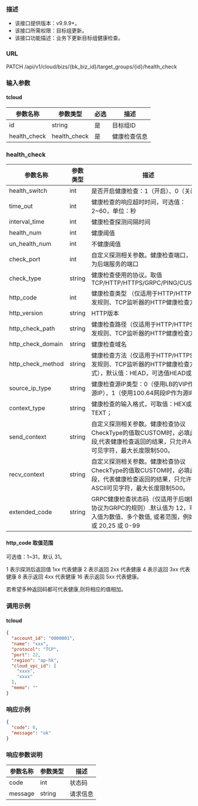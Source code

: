 ### 描述

- 该接口提供版本：v9.9.9+。
- 该接口所需权限：目标组更新。
- 该接口功能描述：业务下更新目标组健康检查。

### URL

PATCH /api/v1/cloud/bizs/{bk_biz_id}/target_groups/{id}/health_check

### 输入参数

#### tcloud

| 参数名称         | 参数类型         | 必选 | 描述     |
|--------------|--------------|----|--------|
| id           | string       | 是  | 目标组ID  |
| health_check | health_check | 是  | 健康检查信息 |

### health_check

| 参数名称              | 参数类型   | 描述                                                                              |
|-------------------|--------|---------------------------------------------------------------------------------|
| health_switch     | int    | 是否开启健康检查：1（开启）、0（关闭）                                                            |
| time_out          | int    | 健康检查的响应超时时间，可选值：2~60，单位：秒                                                       |
| interval_time     | int    | 健康检查探测间隔时间                                                                      |
| health_num        | int    | 健康阈值                                                                            |
| un_health_num     | int    | 不健康阈值                                                                           |
| check_port        | int    | 自定义探测相关参数。健康检查端口，默认为后端服务的端口                                                     |
| check_type        | string | 健康检查使用的协议。取值 TCP/HTTP/HTTPS/GRPC/PING/CUSTOM                                    |
| http_code         | int    | 健康检查类型 （仅适用于HTTP/HTTPS转发规则、TCP监听器的HTTP健康检查方式）                                   |
| http_version      | string | HTTP版本                                                                          |
| http_check_path   | string | 健康检查路径（仅适用于HTTP/HTTPS转发规则、TCP监听器的HTTP健康检查方式）                                    |
| http_check_domain | string | 健康检查域名                                                                          |
| http_check_method | string | 健康检查方法（仅适用于HTTP/HTTPS转发规则、TCP监听器的HTTP健康检查方式），默认值：HEAD，可选值HEAD或GET               |
| source_ip_type    | string | 健康检查源IP类型：0（使用LB的VIP作为源IP），1（使用100.64网段IP作为源IP）                                 |
| context_type      | string | 健康检查的输入格式，可取值：HEX或TEXT；                                                         |
| send_context      | string | 自定义探测相关参数。健康检查协议CheckType的值取CUSTOM时，必填此字段,代表健康检查返回的结果，只允许ASCII可见字符，最大长度限制500。   |
| recv_context      | string | 自定义探测相关参数。健康检查协议CheckType的值取CUSTOM时，必填此字段，代表健康检查返回的结果，只允许ASCII可见字符，最大长度限制500。   |
| extended_code     | string | GRPC健康检查状态码（仅适用于后端转发协议为GRPC的规则）.默认值为 12，可输入值为数值、多个数值, 或者范围，例如 20 或 20,25 或 0-99 |

#### http_code 取值范围

可选值：1~31，默认 31。

1 表示探测后返回值 1xx 代表健康
2 表示返回 2xx 代表健康
4 表示返回 3xx 代表健康
8 表示返回 4xx 代表健康
16 表示返回 5xx 代表健康。

若希望多种返回码都可代表健康,则将相应的值相加。

### 调用示例

#### tcloud

```json
{
  "account_id": "0000001",
  "name": "xxx",
  "protocol": "TCP",
  "port": 22,
  "region": "ap-hk",
  "cloud_vpc_id": [
    "xxxx",
    "xxxx"
  ],
  "memo": ""
}
```

### 响应示例

```json
{
  "code": 0,
  "message": "ok"
}
```

### 响应参数说明

| 参数名称    | 参数类型   | 描述   |
|---------|--------|------|
| code    | int    | 状态码  |
| message | string | 请求信息 |


